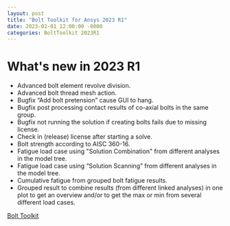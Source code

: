 ```yaml
---
layout: post
title: "Bolt Toolkit for Ansys 2023 R1"
date: 2023-02-01 12:00:00 -0000
categories: BoltToolkit 2023R1
---
```


# What's new in 2023 R1

* Advanced bolt element revolve division.
* Advanced bolt thread mesh action.
* Bugfix “Add bolt pretension” cause GUI to hang.
* Bugfix post processing contact results of co-axial bolts in the same group.
* Bugfix not running the solution if creating bolts fails due to missing license.
* Check in (release) license after starting a solve.
* Bolt strength according to AISC 360-16.
* Fatigue load case using "Solution Combination" from different analyses in the model tree.
* Fatigue load case using “Solution Scanning” from different analyses in the model tree.
* Cumulative fatigue from grouped bolt fatigue results.
* Grouped result to combine results (from different linked analyses) in one plot to get an overview and/or to get the max or min from several different load cases.

[Bolt Toolkit](BoltToolkit)
